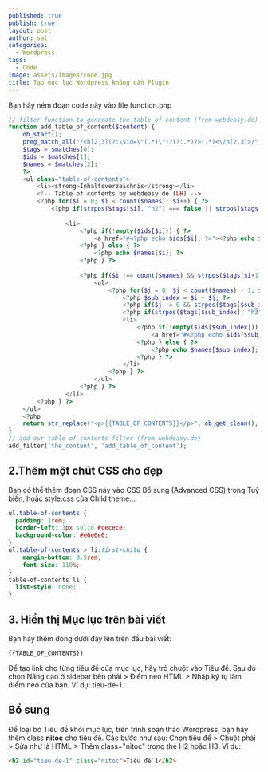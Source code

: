 ```yaml
---
published: true
publish: true
layout: post
author: sal
categories:
  - Wordpress
tags:
  - Code
image: assets/images/code.jpg
title: Tạo mục lục Wordpress không cần Plugin
---
```

Bạn hãy ném đoạn code này vào file function.php

```PHP
// filter function to generate the table of content (from webdeasy.de)
function add_table_of_content($content) {
    ob_start();
    preg_match_all("/<h[2,3](?:\sid=\"(.*)\")?(?:.*)?>(.*)<\/h[2,3]>/", $content, $matches);
    $tags = $matches[0];
    $ids = $matches[1];
    $names = $matches[2];
    ?>
    <ul class="table-of-contents">
        <li><strong>Inhaltsverzeichnis</strong></li>
        <!-- Table of contents by webdeasy.de (LH) -->
        <?php for($i = 0; $i < count($names); $i++) { ?>
            <?php if(strpos($tags[$i], "h2") === false || strpos($tags[$i], "class=\"nitoc\"") !== false) continue; ?>
            
                <li>
                    <?php if(!empty($ids[$i])) { ?>
                        <a href="#<?php echo $ids[$i]; ?>"><?php echo $names[$i]; ?></a>
                    <?php } else { ?>
                        <?php echo $names[$i]; ?>  
                    <?php } ?>
        
                    <?php if($i !== count($names) && strpos($tags[$i+1], "h3") !== false) { ?>
                        <ul>
                            <?php for($j = 0; $j < count($names) - 1; $j++) { ?>
                                <?php $sub_index = $i + $j; ?>
                                <?php if($j != 0 && strpos($tags[$sub_index], "h2") !== false) break; ?>
                                <?php if(strpos($tags[$sub_index], "h3") === false || strpos($tags[$sub_index], "class=\"nitoc\"") !== false) continue; ?>
                                <li>
                                    <?php if(!empty($ids[$sub_index])) { ?>
                                        <a href="#<?php echo $ids[$sub_index]; ?>"><?php echo $names[$sub_index]; ?></a>
                                    <?php } else { ?>
                                        <?php echo $names[$sub_index]; ?>  
                                    <?php } ?>
                                </li>
                            <?php } ?>
                        </ul>
                    <?php } ?>
                </li>
        <?php } ?>
    </ul>
    <?php
    return str_replace("<p>{{TABLE_OF_CONTENTS}}</p>", ob_get_clean(), $content);
}
// add our table of contents filter (from webdeasy.de)
add_filter('the_content', 'add_table_of_content');
```

## 2.Thêm một chút CSS cho đẹp

Bạn có thể thêm đoạn CSS này vào CSS Bổ sung (Advanced CSS) trong Tuỳ biến, hoặc style.css của Child theme...

```CSS
ul.table-of-contents {
  padding: 1rem;
  border-left: 3px solid #cecece;
  background-color: #e6e6e6;
}
ul.table-of-contents > li:first-child {
    margin-bottom: 0.5rem;
    font-size: 110%;
}
table-of-contents li {
  list-style: none;
}
```

## 3. Hiển thị Mục lục trên bài viết
Bạn hãy thêm dòng dưới đây lên trên đầu bài viết:

```
{{TABLE_OF_CONTENTS}}
```
Để tạo link cho từng tiêu đề của mục lục, hãy trỏ chuột vào Tiêu đề. Sau đó chọn Nâng cao ở sidebar bên phải > Điểm neo HTML > Nhập ký tự làm điểm neo của bạn. Ví dụ: tieu-de-1.

## Bổ sung
Để loại bỏ Tiêu đề khỏi mục lục, trên trình soạn thảo Wordpress, bạn hãy thêm class **nitoc** cho tiêu đề. Các bước như sau: Chọn tiêu đề > Chuột phải > Sửa như là HTML > Thêm class="nitoc" trong thẻ H2 hoặc H3. Ví dụ:

```HTML
<h2 id="tieu-de-1" class="nitoc">Tiêu đề 1</h2>
```
